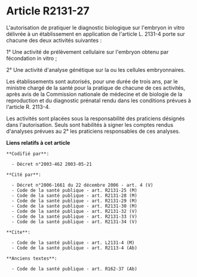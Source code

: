 # Article R2131-27

L'autorisation de pratiquer le diagnostic biologique sur l'embryon in vitro délivrée à un établissement en application de
l'article L. 2131-4 porte sur chacune des deux activités suivantes :

1° Une activité de prélèvement cellulaire sur l'embryon obtenu par fécondation in vitro ;

2° Une activité d'analyse génétique sur la ou les cellules embryonnaires.

Les établissements sont autorisés, pour une durée de trois ans, par le ministre chargé de la santé pour la pratique de
chacune de ces activités, après avis de la Commission nationale de médecine et de biologie de la reproduction et du
diagnostic prénatal rendu dans les conditions prévues à l'article R. 2113-4.

Les activités sont placées sous la responsabilité des praticiens désignés dans l'autorisation. Seuls sont habilités à signer
les comptes rendus d'analyses prévues au 2° les praticiens responsables de ces analyses.

**Liens relatifs à cet article**

	**Codifié par**:

	  - Décret n°2003-462 2003-05-21

	**Cité par**:

	  - Décret n°2006-1661 du 22 décembre 2006 - art. 4 (V)
	  - Code de la santé publique - art. R2131-25 (M)
	  - Code de la santé publique - art. R2131-28 (M)
	  - Code de la santé publique - art. R2131-29 (M)
	  - Code de la santé publique - art. R2131-30 (M)
	  - Code de la santé publique - art. R2131-32 (V)
	  - Code de la santé publique - art. R2131-33 (V)
	  - Code de la santé publique - art. R2131-34 (V)

	**Cite**:

	  - Code de la santé publique - art. L2131-4 (M)
	  - Code de la santé publique - art. R2113-4 (Ab)

	**Anciens textes**:

	  - Code de la santé publique - art. R162-37 (Ab)
